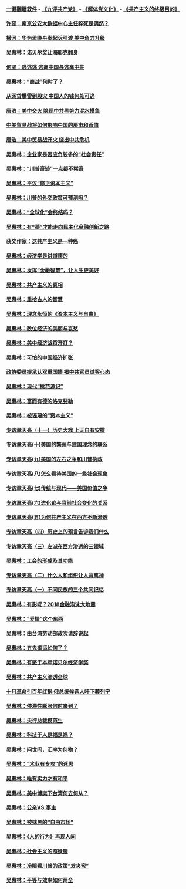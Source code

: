 #### [一键翻墙软件](https://github.com/gfw-breaker/nogfw/blob/master/README.md?t=05020938) -  [《九评共产党》](https://github.com/gfw-breaker/9ping.md?t=05020938) - [《解体党文化》](https://github.com/gfw-breaker/jtdwh.md?t=05020938) - [《共产主义的终极目的》](https://github.com/gfw-breaker/gczydzjmd.md?t=05020938)

#### [许茹：南京公安大数据中心主任猝死是偶然？](../pages/nsc423/n11064744.md?t=05020938) 

#### [横河：华为孟晚舟案起诉引渡 美中角力升级](../pages/nsc423/n11027230.md?t=05020938) 

#### [吴惠林：诺贝尔奖让海耶克翻身](../pages/nsc423/n10890049.md?t=05020938) 

#### [何坚：逃逃逃 逃离中国与逃离中共](../pages/nsc423/n10592891.md?t=05020938) 

#### [吴惠林：“商战”何时了？](../pages/nsc423/n10573558.md?t=05020938) 

#### [从网贷爆雷到股灾 中国人的钱何处可逃](../pages/nsc423/n10572800.md?t=05020938) 

#### [唐浩：美中交火 隐现中共黑势力混水摸鱼](../pages/nsc423/n10544040.md?t=05020938) 

#### [中美贸易战将如何影响中国的房市和币值](../pages/nsc423/n10543697.md?t=05020938) 

#### [唐浩：美中贸易战开火 烧出中共危机](../pages/nsc423/n10540126.md?t=05020938) 

#### [吴惠林：企业家是否应负较多的“社会责任”](../pages/nsc423/n10535022.md?t=05020938) 

#### [吴惠林：“川普奇迹”一点都不稀奇](../pages/nsc423/n10512808.md?t=05020938) 

#### [吴惠林：平议“修正资本主义”](../pages/nsc423/n10495724.md?t=05020938) 

#### [吴惠林：川普的外交政策可预测吗？](../pages/nsc423/n10462387.md?t=05020938) 

#### [吴惠林：“全球化”会终结吗？](../pages/nsc423/n10452838.md?t=05020938) 

#### [吴惠林：有“德”才能走向民主化金融创新之路](../pages/nsc423/n10432292.md?t=05020938) 

#### [获奖作家：这共产主义是一种癌](../pages/nsc423/n10431541.md?t=05020938) 

#### [吴惠林：经济学是讲道德的](../pages/nsc423/n10398014.md?t=05020938) 

#### [吴惠林：发挥“金融智慧”，让人生更美好](../pages/nsc423/n10375019.md?t=05020938) 

#### [吴惠林：共产主义的真相](../pages/nsc423/n10351394.md?t=05020938) 

#### [吴惠林：重拾古人的智慧](../pages/nsc423/n10337691.md?t=05020938) 

#### [吴惠林：理念永恒的《资本主义与自由》](../pages/nsc423/n10316274.md?t=05020938) 

#### [吴惠林：数位经济的美丽与哀愁](../pages/nsc423/n10292946.md?t=05020938) 

#### [吴惠林：美中经济战将开打？](../pages/nsc423/n10258825.md?t=05020938) 

#### [吴惠林：可怕的中国经济扩张](../pages/nsc423/n10219147.md?t=05020938) 

#### [政协委员提承认双重国籍 揭中共官员过客心态](../pages/nsc423/n10208809.md?t=05020938) 

#### [吴惠林：现代“桃花源记”](../pages/nsc423/n10185234.md?t=05020938) 

#### [吴惠林：富而有德的洛克斐勒](../pages/nsc423/n10142264.md?t=05020938) 

#### [吴惠林：被诬蔑的“资本主义”](../pages/nsc423/n10124816.md?t=05020938) 

#### [专访章天亮（十一）历史大戏 上天自有安排](../pages/nsc423/n10094905.md?t=05020938) 

#### [专访章天亮(十)美国的繁荣与建国理念的联系](../pages/nsc423/n10094899.md?t=05020938) 

#### [专访章天亮(九)美国的左右之争和川普执政](../pages/nsc423/n10094889.md?t=05020938) 

#### [专访章天亮(八)怎么看待美国的一些社会现象](../pages/nsc423/n10094857.md?t=05020938) 

#### [专访章天亮(七)传统与现代——美国价值之争](../pages/nsc423/n10093140.md?t=05020938) 

#### [专访章天亮(六)进化论与当前社会变化的关系](../pages/nsc423/n10092036.md?t=05020938) 

#### [专访章天亮(五)为何共产主义在西方不断渗透](../pages/nsc423/n10083620.md?t=05020938) 

#### [专访章天亮（四）历史上的预言告诉我们什么](../pages/nsc423/n10083606.md?t=05020938) 

#### [专访章天亮（三）左派在西方渗透的三领域](../pages/nsc423/n10081115.md?t=05020938) 

#### [吴惠林：工会的形成及其功能](../pages/nsc423/n10080633.md?t=05020938) 

#### [专访章天亮（二）什么人和组织让人背离神](../pages/nsc423/n10076637.md?t=05020938) 

#### [专访章天亮（一）不同民族的三个共同记忆](../pages/nsc423/n10074188.md?t=05020938) 

#### [吴惠林：有影呒？2018金融泡沫大地震](../pages/nsc423/n10040534.md?t=05020938) 

#### [吴惠林：“爱情”这个东西](../pages/nsc423/n10019423.md?t=05020938) 

#### [吴惠林：由台湾劳动部政次请辞说起](../pages/nsc423/n9979679.md?t=05020938) 

#### [吴惠林：五鬼搬运如何了？](../pages/nsc423/n9925338.md?t=05020938) 

#### [吴惠林：有感于本年诺贝尔经济学奖](../pages/nsc423/n9871883.md?t=05020938) 

#### [吴惠林：共产主义渗透全球](../pages/nsc423/n9812748.md?t=05020938) 

#### [十月革命引百年红祸 俄总统候选人吁下葬列宁](../pages/nsc423/n9810182.md?t=05020938) 

#### [吴惠林：停滞性膨胀何时来到？](../pages/nsc423/n9764136.md?t=05020938) 

#### [吴惠林：央行总裁模范生](../pages/nsc423/n9728134.md?t=05020938) 

#### [吴惠林：科技于人是福是祸？](../pages/nsc423/n9672982.md?t=05020938) 

#### [吴惠林：问世间，汇率为何物？](../pages/nsc423/n9621788.md?t=05020938) 

#### [吴惠林：“术业有专攻”的迷思](../pages/nsc423/n9580363.md?t=05020938) 

#### [吴惠林：唯有实力才有和平](../pages/nsc423/n9529599.md?t=05020938) 

#### [吴惠林：美中博奕下台湾何去何从？](../pages/nsc423/n9483598.md?t=05020938) 

#### [吴惠林：公亲VS.事主](../pages/nsc423/n9425637.md?t=05020938) 

#### [吴惠林：被抹黑的“自由市场”](../pages/nsc423/n9351545.md?t=05020938) 

#### [吴惠林：《人的行为》再现人间](../pages/nsc423/n9296339.md?t=05020938) 

#### [吴惠林：社会主义的照妖镜](../pages/nsc423/n9243460.md?t=05020938) 

#### [吴惠林：冷眼看川普的政策“发夹弯”](../pages/nsc423/n9120684.md?t=05020938) 

#### [吴惠林：平等与效率如何两全](../pages/nsc423/n9075430.md?t=05020938) 


